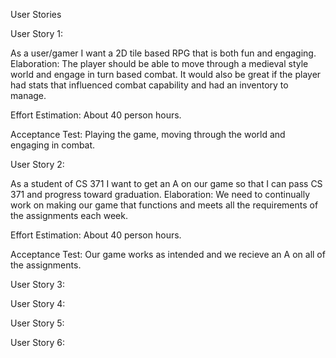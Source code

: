 User Stories

User Story 1: 

As a user/gamer I want a 2D tile based RPG that is both fun and engaging. 
Elaboration: The player should be able to move through a medieval style world and engage in turn based combat. It would also be great if the player had stats that influenced combat capability and had an inventory to manage. 

Effort Estimation: About 40 person hours. 

Acceptance Test: Playing the game, moving through the world and engaging in combat. 


User Story 2:

As a student of CS 371 I want to get an A on our game so that I can pass CS 371 and progress toward graduation.
Elaboration: We need to continually work on making our game that functions and meets all the requirements of the assignments each week.

Effort Estimation: About 40 person hours. 

Acceptance Test: Our game works as intended and we recieve an A on all of the assignments.


User Story 3: 

User Story 4:

User Story 5:

User Story 6: 
